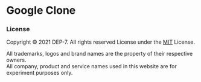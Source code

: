 # Google Clone



### License
Copyright © 2021 DEP-7. All rights reserved
License under the [MIT](LICENSE.txt) License.

All trademarks, logos and brand names are the property of their respective owners. 
<br>All company, product and service names used in this website are for experiment purposes only.  